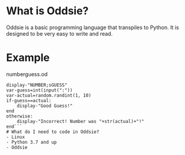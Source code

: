 # What is Oddsie?
Oddsie is a basic programming language that transpiles to Python. It is designed to be very easy to write and read.
# Example
numberguess.od
```use-random
display-"NUMBER;sGUESS"
var-guess=int(input(":"))
var-actual=random.randint(1, 10)
if-guess==actual:
	display-"Good Guess!"
end
otherwise:
	display-"Incorrect! Number was "+str(actual)+"!"
end```
# What do I need to code in Oddsie?
- Linux
- Python 3.7 and up
- Oddsie
